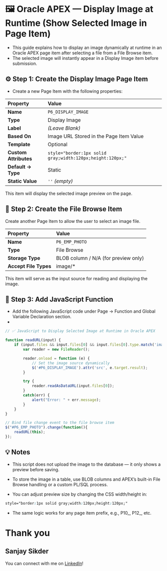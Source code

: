 # 🖼️ Oracle APEX — Display Image at Runtime (Show Selected Image in Page Item)

- This guide explains how to display an image dynamically at runtime in an Oracle APEX page item after selecting a file from a File Browse item.
- The selected image will instantly appear in a Display Image item before submission.

## ⚙️ Step 1: Create the Display Image Page Item

- Create a new Page Item with the following properties:

| Property              | Value                                                     |
| :-------------------- | :-------------------------------------------------------- |
| **Name**              | `P6_DISPLAY_IMAGE`                                        |
| **Type**              | Display Image                                             |
| **Label**             | *(Leave Blank)*                                           |
| **Based On**          | Image URL Stored in the Page Item Value                   |
| **Template**          | Optional                                                  |
| **Custom Attributes** | `style="border:1px solid gray;width:120px;height:120px;"` |
| **Default → Type**    | Static                                                    |
| **Static Value**      | `''` *(empty)*                                            |


This item will display the selected image preview on the page.

## 🧩 Step 2: Create the File Browse Item

Create another Page Item to allow the user to select an image file.

 | Property              | Value                                |
| :-------------------- | :----------------------------------- |
| **Name**              | `P6_EMP_PHOTO`                       |
| **Type**              | File Browse                          |
| **Storage Type**      | BLOB column / N/A (for preview only) |
| **Accept File Types** | image/*                              |

This item will serve as the input source for reading and displaying the image.

## 🧠 Step 3: Add JavaScript Function

- Add the following JavaScript code under Page → Function and Global Variable Declaration section.
- 
```javaScript
// ✅ JavaScript to Display Selected Image at Runtime in Oracle APEX

function readURL(input) {  
    if (input.files && input.files[0] && input.files[0].type.match('image.*')) {  
        var reader = new FileReader();  

        reader.onload = function (e) {  
            // Set the image source dynamically
            $('#P6_DISPLAY_IMAGE').attr('src', e.target.result);  
        }  

        try {  
            reader.readAsDataURL(input.files[0]);  
        }  
        catch(err) {  
            alert("Error: " + err.message);  
        }   
    }  
}  

// Bind file change event to the file browse item
$("#P6_EMP_PHOTO").change(function(){  
    readURL(this);  
});  


```

## 💡 Notes

- This script does not upload the image to the database — it only shows a preview before saving.

- To store the image in a table, use BLOB columns and APEX’s built-in File Browse handling or a custom PL/SQL process.

- You can adjust preview size by changing the CSS width/height in:
  
```css
style="border:1px solid gray;width:120px;height:120px;"

```

- The same logic works for any page item prefix, e.g., P10_, P12_, etc.

 # Thank you
 ## Sanjay Sikder

 You can connect with me on [LinkedIn](https://www.linkedin.com/in/sanjay-sikder/)!
